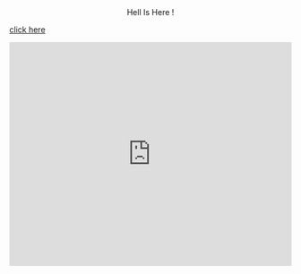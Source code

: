 <html>
  <body>
<center> Hell Is Here ! </center>

<a href= https://theblackthreat.wix.com/theblackthreat > click here </a>

<iframe src="https://theblackthreat.wix.com/theblackthreat" width="100%" height="400" frameborder="0" scrolling="no"></iframe>
  </body>
</html>














